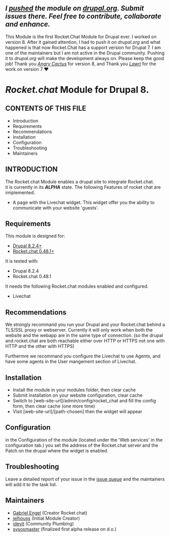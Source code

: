 *I [pushed](http://cgit.drupalcode.org/rocket_chat/) the module on [drupal.org](https://www.drupal.org/project/rocket_chat). Submit issues there. Feel free to contribute, collaborate and enhance.*
---------------------

This Module is the first Rocket.Chat Module for Drupal ever. I worked on version 8. After it gained attention, I had to push it on _drupal.org_ and what happened is that now Rocket.Chat has a support version for Drupal 7. I am one of the maintainers but I am not active in the Drupal community. Pushing it to _drupal.org_ will make the development always on. Please keep the good job! Thank you _[Angry Cactus](http://www.angrycactus.biz/)_ for version 8, and Thank you _[Lawri](https://www.drupal.org/u/idevit)_ for the work on version 7 :heart:



# _Rocket.chat_ Module for Drupal 8.

CONTENTS OF THIS FILE
---------------------
   
 * Introduction
 * Requirements
 * Recommendations
 * Installation
 * Configuration
 * Troubleshooting
 * Maintainers

INTRODUCTION
------------

The Rocket.chat Module enables a drupal site to integrate Rocket.chat.  
it is currently in its ___ALPHA___ state.
The following Features of rocket chat are imiplemented. 

 * A page with the Livechat widget.
   This widget offer you the ability to communicate with
   your website 'guests'.


Requirements
------------

This module is designed for:
 - [Drupal 8.2.4+](https://www.drupal.org/project/drupal)
 - [Rocket.chat 0.48.1+](https://rocket.chat/)

It is tested with:
 - Drupal 8.2.4
 - Rocket.chat 0.48.1
 
It needs the following Rocket.chat modules enabled and configured.
 - Livechat

Recommendations
---------------

We strongly recommand you run your Drupal and your Rocket.chat behind a TLS/SSL proxy or webserver.
Currently it will only work when both the website and the webapp are in the same type of connection.
(so the drupal and rocket.chat are both reachable either over HTTP or HTTPS not one with HTTP and the other with HTTPS)

Furthermre we recommand you configure the Livechat to use Agents, and have some agents in the User mangement section of Livechat.

Installation
------------

- Install the module in your modules folder, then clear cache
- Submit installation on your website configuration, clear cache
- Switch to [web-site-url]/admin/config/rocket_chat and fill the config form,
  then clear cache (one more time)
- Visit [web-site-url]/[path-chosen] then the widget will appear 

Configuration
-------------

in the Configuration of the module (located under the 'Web services' in the configuration tab.)
 you set the address of the Rocket.chat server and the Patch on the drupal where the widget is enabled.
 
Troubleshooting
---------------
 
Leave a detailed report of your issue in the [issue queue](https://www.drupal.org/project/issues/search/2649818) and the maintainers will add it to the task list.
  
Maintainers
-----------
 
 - [Gabriel Engel](https://www.drupal.org/u/gabriel-engel) (Creator Rocket.chat)
 - [jelhouss](https://www.drupal.org/u/jelhouss) (Initial Module Creator)
 - [idevit](https://www.drupal.org/u/idevit) (Community Plumbing)
 - [sysosmaster](https://www.drupal.org/u/sysosmaster) (finalized first alpha release on d.o.)
